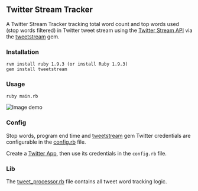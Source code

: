 ## Twitter Stream Tracker
A Twitter Stream Tracker tracking total word count and top words used (stop 
words filtered) in Twitter tweet stream using the
[Twitter Stream API](https://dev.twitter.com/streaming/overview) via
the [tweetstream](https://github.com/tweetstream/tweetstream) gem.

### Installation

    rvm install ruby 1.9.3 (or install Ruby 1.9.3)
    gem install tweetstream

### Usage

    ruby main.rb


![Image demo](https://raw.github.com/bry/twitter_stream_tracker/master/results.png)

### Config

Stop words, program end time and
[tweetstream](https://github.com/tweetstream/tweetstream) gem Twitter
credentials are configurable in the 
[config.rb](https://github.com/bry/twitter_stream_tracker/blob/master/config.rb) 
file.

Create a [Twitter App](https://apps.twitter.com/), then use its credentials in
the `config.rb` file.

### Lib

The [tweet_processor.rb](https://github.com/bry/twitter_stream_tracker/blob/master/tweet_processor.rb)
file contains all tweet word tracking logic.
